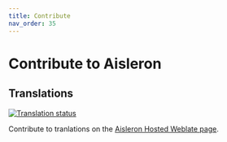```yaml
---
title: Contribute
nav_order: 35
---
```


# Contribute to Aisleron

## Translations

[![Translation status](https://hosted.weblate.org/widget/aisleron-shopping-list/open-graph.png)](https://hosted.weblate.org/engage/aisleron-shopping-list/)

Contribute to tranlations on the [Aisleron Hosted Weblate page](https://hosted.weblate.org/projects/aisleron-shopping-list/).